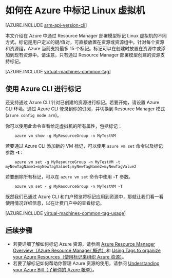 <!-- Ibiza Portal -->

<properties
   pageTitle="如何标记 Linux 虚拟机 | Azure"
   description="了解如何标记使用 Resource Manager 部署模型在 Azure 中创建的 Linux 虚拟机。"
   services="virtual-machines-linux"
   documentationCenter=""
   authors="mmccrory"
   manager="timlt"
   editor="tysonn"
   tags="azure-resource-manager"/>

<tags
	ms.service="virtual-machines-linux"
	ms.date="04/06/2016"
	wacn.date="06/20/2016"/>

# 如何在 Azure 中标记 Linux 虚拟机

[AZURE.INCLUDE [arm-api-version-cli](../includes/arm-api-version-cli.md)]

本文介绍在 Azure 中通过 Resource Manager 部署模型标记 Linux 虚拟机的不同方式。标记是用户定义的键/值对，可直接放置在资源或资源组中。针对每个资源和资源组，Azure 当前支持最多 15 个标记。标记可以在创建时放置在资源中或添加到现有资源中。请注意，只有通过 Resource Manager 部署模型创建的资源支持标记。

[AZURE.INCLUDE [virtual-machines-common-tag](../includes/virtual-machines-common-tag.md)]

## 使用 Azure CLI 进行标记

还支持通过 Azure CLI 针对已创建的资源进行标记。若要开始，请设置 Azure CLI 环境。通过 Azure CLI 登录到你的订阅，并切换到 Resource Manager 模式 (`azure config mode arm`)。

你可以使用此命令查看给定虚拟机的所有属性，包括标记：

        azure vm show -g MyResourceGroup -n MyTestVM

若要通过 Azure CLI 添加新的 VM 标记，可以使用 `azure vm set` 命令以及标记参数 **-t**：

        azure vm set -g MyResourceGroup -n MyTestVM -t myNewTagName1=myNewTagValue1;myNewTagName2=myNewTagValue2

若要删除所有标记，可以在 `azure vm set` 命令中使用 **-T** 参数。

        azure vm set - g MyResourceGroup -n MyTestVM -T


既然我们已通过 Azure CLI 和门户预览将标记应用到资源中，那就让我们看一看使用情况详细信息，以在计费门户中的查看标记。

[AZURE.INCLUDE [virtual-machines-common-tag-usage](../includes/virtual-machines-common-tag-usage.md)]

## 后续步骤

* 若要详细了解如何标记 Azure 资源，请参阅 [Azure Resource Manager Overview（Azure Resource Manager 概述）][]和 [Using Tags to organize your Azure Resources（使用标记来组织 Azure 资源）][]。
* 若要了解标记如何帮助你管理 Azure 资源的使用，请参阅 [Understanding your Azure Bill（了解你的 Azure 帐单）][]。





[Azure CLI 环境]: /documentation/articles/xplat-cli-azure-resource-manager/
[Azure Resource Manager Overview（Azure Resource Manager 概述）]: /documentation/articles/resource-group-overview/
[Using Tags to organize your Azure Resources（使用标记来组织 Azure 资源）]: /documentation/articles/resource-group-using-tags/
[Understanding your Azure Bill（了解你的 Azure 帐单）]: /documentation/articles/billing-understand-your-bill/
[Gain insights into your Azure resource consumption（深入了解你的 Azure 资源消耗）]: /documentation/articles/billing-usage-rate-card-overview/

<!---HONumber=Mooncake_0613_2016-->